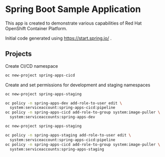 # Spring Boot Sample Application

This app is created to demonstrate various capabilities of Red Hat OpenShift
Container Platform. 

Initial code generated using https://start.spring.io/ .

## Projects

Create CI/CD namespace

```bash
oc new-project spring-apps-cicd
```

Create and set permissions for development and staging namespaces

```bash
oc new-project spring-apps-staging

oc policy -n spring-apps-dev add-role-to-user edit \
  system:serviceaccount:spring-apps-cicd:pipeline
oc policy -n spring-apps-cicd add-role-to-group system:image-puller \
  system:serviceaccounts:spring-apps-dev

oc new-project spring-apps-staging

oc policy -n spring-apps-staging add-role-to-user edit \
  system:serviceaccount:spring-apps-cicd:pipeline
oc policy -n spring-apps-cicd add-role-to-group system:image-puller \
  system:serviceaccounts:spring-apps-staging
```
